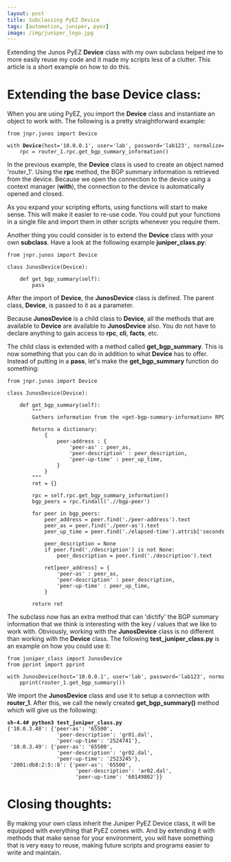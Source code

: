 ```yaml
---
layout: post
title: Subclassing PyEZ Device
tags: [automation, juniper, pyez]
image: /img/juniper_logo.jpg
---
```


Extending the Junos PyEZ <b>Device</b> class with my own subclass helped me to more easily reuse my code and it made my scripts less of a clutter. This article is a short example on how to do this.

Extending the base Device class:
================================

When you are using PyEZ, you import the <b>Device</b> class and instantiate an object to work with. The following is a pretty straightforward example:

<pre style="font-size:12px">
from jnpr.junos import Device

with <b>Device</b>(host='10.0.0.1', user='lab', password='lab123', normalize=True) as router_1:                                          
    rpc = router_1.rpc.get_bgp_summary_information()
</pre>

In the previous example, the <b>Device</b> class is used to create an object named 'router_1'. Using the <b>rpc</b> method, the BGP summary information is retrieved from the device. Because we open the connection to the device using a context manager (<b>with</b>), the connection to the device is automatically opened and closed.

As you expand your scripting efforts, using functions will start to make sense. This will make it easier to re-use code. You could put your functions in a single file and import them in other scripts whenever you require them. 

Another thing you could consider is to extend the <b>Device</b> class with your own <b>subclass</b>. Have a look at the following example <b>juniper_class.py</b>:

<pre style="font-size:12px">
from jnpr.junos import Device

class JunosDevice(Device):

    def get_bgp_summary(self):
        pass     
</pre>

After the import of <b>Device</b>, the <b>JunosDevice</b> class is defined. The parent class, <b>Device</b>, is passed to it as a parameter. 

Because <b>JunosDevice</b> is a child class to <b>Device</b>, all the methods that are available to <b>Device</b> are available to <b>JunosDevice</b> also. You do not have to declare anything to gain access to <b>rpc</b>, <b>cli</b>, <b>facts</b>, etc. 

The child class is extended with a method called <b>get_bgp_summary</b>. This is now something that you can do in addition to what <b>Device</b> has to offer. Instead of putting in a <b>pass</b>, let's make the <b>get_bgp_summary</b> function do something:

<pre style="font-size:12px">
from jnpr.junos import Device

class JunosDevice(Device):

    def get_bgp_summary(self):
        """        
        Gathers information from the &lt;get-bgp-summary-information> RPC.
        
        Returns a dictionary:
            { 
                peer-address : {
                    'peer-as' : peer_as,
                    'peer-description' : peer_description,
                    'peer-up-time' : peer_up_time,
                }
            }        
        """
        ret = {}
       
        rpc = self.rpc.get_bgp_summary_information()
        bgp_peers = rpc.findall('.//bgp-peer')
        
        for peer in bgp_peers:
            peer_address = peer.find('./peer-address').text
            peer_as = peer.find('./peer-as').text            
            peer_up_time = peer.find('./elapsed-time').attrib['seconds']
            
            peer_description = None
            if peer.find('./description') is not None:
                peer_description = peer.find('./description').text
            
            ret[peer_address] = {                 
                'peer-as' : peer_as,
                'peer-description' : peer_description,
                'peer-up-time' : peer_up_time,
            }

        return ret     
</pre>

The subclass now has an extra method that can 'dictify' the BGP summary information that we think is interesting with the key / values that we like to work with. Obviously, working with the <b>JunosDevice</b> class is no different than working with the <b>Device</b> class. The following <b>test_juniper_class.py</b> is an example on how you could use it:

<pre style="font-size:12px">
from juniper_class import JunosDevice
from pprint import pprint
    
with JunosDevice(host='10.0.0.1', user='lab', password='lab123', normalize=True) as router_1: 
    pprint(router_1.get_bgp_summary())
</pre>

We import the <b>JunosDevice</b> class and use it to setup a connection with <b>router_1</b>. After this, we call the newly created <b>get_bgp_summary()</b> method which will give us the following:

<pre style="font-size:12px">
<b>sh-4.4# python3 test_juniper_class.py</b>
{'10.0.3.48': {'peer-as': '65500',
                'peer-description': 'gr01.dal',
                'peer-up-time': '2524741'},
 '10.0.3.49': {'peer-as': '65500',
                'peer-description': 'gr02.dal',
                'peer-up-time': '2523245'},
 '2001:db8:2:5::8': {'peer-as': '65500',
                      'peer-description': 'ar02.dal',
                      'peer-up-time': '60149802'}}
</pre>


Closing thoughts:
=================

By making your own class inherit the Juniper PyEZ Device class, it will be equipped with everything that PyEZ comes with. And by extending it with methods that make sense for your environment, you will have something that is very easy to reuse, making future scripts and programs easier to write and maintain.


